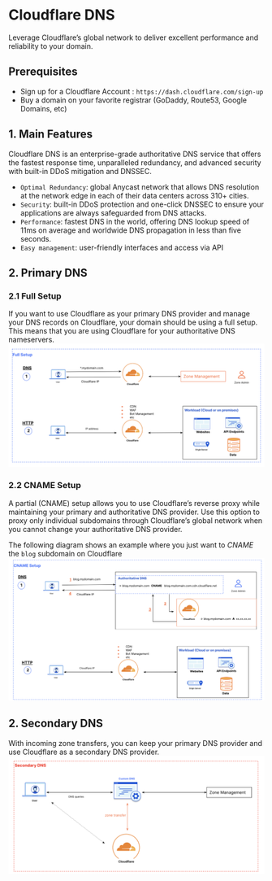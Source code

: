 
# Cloudflare DNS

Leverage Cloudflare’s global network to deliver excellent performance and reliability to your domain. 


## Prerequisites

*  Sign up for a Cloudflare Account : `https://dash.cloudflare.com/sign-up`
*  Buy a domain on your favorite registrar (GoDaddy, Route53, Google Domains, etc)


## 1. Main Features
Cloudflare DNS is an enterprise-grade authoritative DNS service that offers the fastest response time, unparalleled redundancy, and advanced security with built-in DDoS mitigation and DNSSEC.
* `Optimal Redundancy`: global Anycast network that allows DNS resolution at the network edge in each of their data centers across 310+ cities.
* `Security`:  built-in DDoS protection and one-click DNSSEC to ensure your applications are always safeguarded from DNS attacks.
* `Performance`: fastest DNS in the world, offering DNS lookup speed of 11ms on average and worldwide DNS propagation in less than five seconds.
* `Easy management`: user-friendly interfaces and access via API

## 2. Primary DNS
### 2.1 Full Setup
If you want to use Cloudflare as your primary DNS provider and manage your DNS records on Cloudflare, your domain should be using a full setup. This means that you are using Cloudflare for your authoritative DNS nameservers.
![Full Setup](../assets/full-setup.png)

### 2.2 CNAME Setup
A partial (CNAME) setup allows you to use Cloudflare’s reverse proxy while maintaining your primary and authoritative DNS provider. Use this option to proxy only individual subdomains through Cloudflare’s global network when you cannot change your authoritative DNS provider.

The following diagram shows an example where you just want to *CNAME* the `blog` subdomain on Cloudflare
![CNAME Setup](../assets/cname-setup.png)

## 2. Secondary DNS
With incoming zone transfers, you can keep your primary DNS provider and use Cloudflare as a secondary DNS provider.
![Secondary DNS](../assets/secondary_dns.png)

